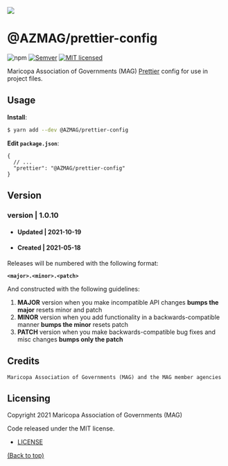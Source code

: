 ![](http://geo.azmag.gov/maps/readonaz/app/resources/img/maglogo_black.png)

# @AZMAG/prettier-config

![npm](https://img.shields.io/npm/v/prettier-config)
[![Semver](http://img.shields.io/SemVer/2.0.0.png)](https://shields.io/)
[![MIT licensed](https://img.shields.io/badge/license-MIT-blue.svg)](https://opensource.org/licenses/MIT)

Maricopa Association of Governments (MAG) [Prettier](https://prettier.io) config for use in project files.

## Usage

**Install**:

```bash
$ yarn add --dev @AZMAG/prettier-config
```

**Edit `package.json`**:

```jsonc
{
  // ...
  "prettier": "@AZMAG/prettier-config"
}
```

## Version

### version | 1.0.10

- #### Updated | 2021-10-19
- #### Created | 2021-05-18

Releases will be numbered with the following format:

**`<major>.<minor>.<patch>`**

And constructed with the following guidelines:

1. **MAJOR** version when you make incompatible API changes **bumps the major** resets minor and patch
2. **MINOR** version when you add functionality in a backwards-compatible manner **bumps the minor** resets patch
3. **PATCH** version when you make backwards-compatible bug fixes and misc changes **bumps only the patch**

## Credits

`Maricopa Association of Governments (MAG) and the MAG member agencies`

## Licensing

Copyright 2021 Maricopa Association of Governments (MAG)

Code released under the MIT license.

- [LICENSE](LICENSE)

[(Back to top)](#AZMAG-prettier-config)


